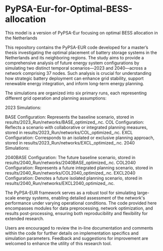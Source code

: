 # PyPSA-Eur-for-Optimal-BESS-allocation
This model is a version of PyPSA-Eur focusing on optimal BESS allocation in the Netherlands

This repository contains the PyPSA-EUR code developed for a master’s thesis investigating the optimal placement of battery storage systems in the Netherlands and its neighboring regions. The study aims to provide a comprehensive analysis of future energy system configurations by simulating two distinct temporal scenarios—2023 and 2040—across a network comprising 37 nodes. Such analysis is crucial for understanding how strategic battery deployment can enhance grid stability, support renewable energy integration, and inform long-term energy planning.

The simulations are organized into six primary runs, each representing different grid operation and planning assumptions:

2023 Simulations:

BASE Configuration: Represents the baseline scenario, stored in results/2023_Run/networks/BASE_optimized_.nc.
COL Configuration: Reflects a scenario with collaborative or integrated planning measures, stored in results/2023_Run/networks/COL_optimized_.nc.
EXCL Configuration: Corresponds to an isolated or exclusive planning approach, stored in results/2023_Run/networks/EXCL_optimized_.nc.
2040 Simulations:

2040BASE Configuration: The future baseline scenario, stored in results/2040_Run/networks/2040BASE_optimized_.nc.
COL2040 Configuration: Represents a future integrated planning scenario, stored in results/2040_Run/networks/COL2040_optimized_.nc.
EXCL2040 Configuration: Denotes a future isolated planning scenario, stored in results/2040_Run/networks/EXCL2040_optimized_.nc.

The PyPSA-EUR framework serves as a robust tool for simulating large-scale energy systems, enabling detailed assessment of the network's performance under varying operational conditions. The code provided here encompasses modules for data preprocessing, network optimization, and results post-processing, ensuring both reproducibility and flexibility for extended research.

Users are encouraged to review the in-line documentation and comments within the code for further details on implementation specifics and simulation parameters. Feedback and suggestions for improvement are welcomed to enhance the utility of this research tool.
